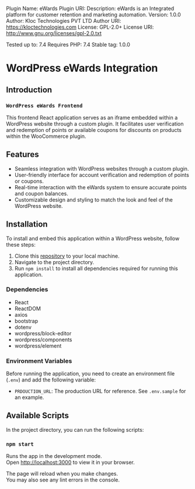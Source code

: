 Plugin Name: eWards
Plugin URI:
Description: eWards is an Integrated platform for customer retention and marketing automation.
Version: 1.0.0
Author: Kloc Technologies PVT LTD
Author URI: https://kloctechnologies.com
License: GPL-2.0+
License URI: http://www.gnu.org/licenses/gpl-2.0.txt

Tested up to: 7.4
Requires PHP: 7.4
Stable tag: 1.0.0

# WordPress eWards Integration

## Introduction

### `WordPress eWards Frontend`

This frontend React application serves as an iframe embedded within a WordPress website through a custom plugin. It facilitates user verification and redemption of points or available coupons for discounts on products within the WooCommerce plugin.

## Features

- Seamless integration with WordPress websites through a custom plugin.
- User-friendly interface for account verification and redemption of points or coupons.
- Real-time interaction with the eWards system to ensure accurate points and coupon balances.
- Customizable design and styling to match the look and feel of the WordPress website.

## Installation

To install and embed this application within a WordPress website, follow these steps:

1. Clone this [repository](https://github.com/kloctech/wordpress-ewards) to your local machine.
2. Navigate to the project directory.
3. Run `npm install` to install all dependencies required for running this application.

### Dependencies

- React
- ReactDOM
- axios
- bootstrap
- dotenv
- wordpress/block-editor
- wordpress/components
- wordpress/element

### Environment Variables

Before running the application, you need to create an environment file (`.env`) and add the following variable:

- `PRDOUCTION_URL`: The production URL for reference. See `.env.sample` for an example.

## Available Scripts

In the project directory, you can run the following scripts:

### `npm start`

Runs the app in the development mode.\
Open [http://localhost:3000](http://localhost:3000) to view it in your browser.

The page will reload when you make changes.\
You may also see any lint errors in the console.
